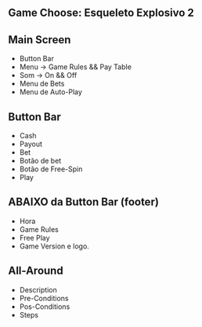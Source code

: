 ## Game Choose: Esqueleto Explosivo 2

## Main Screen
- Button Bar
- Menu -> Game Rules && Pay Table
- Som -> On && Off
- Menu de Bets
- Menu de Auto-Play

## Button Bar
- Cash
- Payout
- Bet
- Botão de bet
- Botão de Free-Spin
- Play

## ABAIXO da Button Bar (footer)
- Hora
- Game Rules
- Free Play
- Game Version e logo.

## All-Around
- Description
- Pre-Conditions
- Pos-Conditions
- Steps
